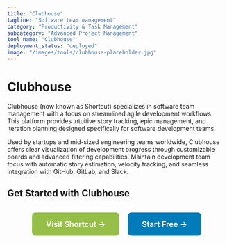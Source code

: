 ```yaml
---
title: "Clubhouse"
tagline: "Software team management"
category: "Productivity & Task Management"
subcategory: "Advanced Project Management"
tool_name: "Clubhouse"
deployment_status: "deployed"
image: "/images/tools/clubhouse-placeholder.jpg"
---
```


# Clubhouse

Clubhouse (now known as Shortcut) specializes in software team management with a focus on streamlined agile development workflows. This platform provides intuitive story tracking, epic management, and iteration planning designed specifically for software development teams.

Used by startups and mid-sized engineering teams worldwide, Clubhouse offers clear visualization of development progress through customizable boards and advanced filtering capabilities. Maintain development team focus with automatic story estimation, velocity tracking, and seamless integration with GitHub, GitLab, and Slack.

## Get Started with Clubhouse

<div style="text-align: center; margin: 2rem 0;">
  <a href="https://shortcut.com" target="_blank" rel="noopener noreferrer" style="display: inline-block; background: #96BF47; color: white; padding: 1rem 2rem; text-decoration: none; border-radius: 8px; font-weight: 600; font-size: 1.1rem; margin-right: 1rem;">Visit Shortcut →</a>
  <a href="https://app.shortcut.com/signup" target="_blank" rel="noopener noreferrer" style="display: inline-block; background: #007cba; color: white; padding: 1rem 2rem; text-decoration: none; border-radius: 8px; font-weight: 600; font-size: 1.1rem;">Start Free →</a>
</div>